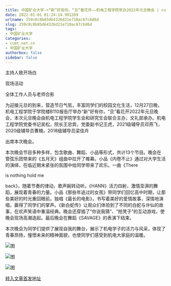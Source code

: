 ```yaml
---
title: 中国矿业大学->“新”好有你，“旦”看花开——机电工程学院举办2022年元旦晚会 | cumt.net.cn
date: 2022-01-01 01:24:14.991269
urlname: 259c0c8b85d64326d21e710ac67c6d6d
slug: 259c0c8b85d64326d21e710ac67c6d6d
tags: 
- 中国矿业大学
categories:
- cumt.net.cn
- 中国矿业大学
authorbox: false
sidebar: false
---
```

主持人致开场白

现场活动

全体工作人员与老师合影

为迎接元旦的到来，营造节日气氛，丰富同学们的校园文化生活，12月27日晚，机电工程学院于学院楼B110报告厅举办“新”好有你，“旦”看花开2022年元旦晚会，本次元旦晚会由机电工程学院学生会和研究生会联合主办，文礼部承办。机电工程学院党委书记吴松，院长王忠宾，党委副书记王虎，2021级辅导员邓燕飞，2020级辅导员曹楠，2018级辅导员梁佳卉
<!--more-->
出席本次晚会。

本次晚会节目多种多样，包含歌曲、舞蹈、小品等形式，共计13个节目。晚会在管弦乐团带来的《五月天》组曲中拉开了帷幕。小品《内卷不止》通过对大学生活的演绎，在临近期末紧张的氛围中给同学带来了欢乐。一曲《There

is nothing hold me

back》，随着节奏的律动，歌声婉转动听。《HANN》活力四射，激情澎湃的舞蹈，展现着青春的力量。小品《那些年追过的女孩》带同学们回忆高中时期，让那些美好的时光重回眼前。独唱《最长的电影》，书写着美好的爱情故事，深情地演唱，赢得了同学们的掌声。《新白蛇传》让观众们体验到了不同的白蛇与许仙的故事，在欢声笑语中重温经典。晚会还穿插了“你说我猜”、“抢凳子”的互动游戏，使晚会现场高潮迭起。最后晚会在舞蹈《SAVAGE》的表演下结束。

本次晚会为同学们提供了展现自我的舞台，展示了机电学子的活力与风采，体现了青春昂扬，憧憬未来的精神面貌，也使同学们感受到机电大家庭的温暖。

![图](http://xwzx.cumt.edu.cn/_upload/article/images/37/13/702da162474c84bc7fd525c61661/9a42fa63-4dad-4bbc-a679-662a404a84ca.jpg)

![图](http://xwzx.cumt.edu.cn/_upload/article/images/37/13/702da162474c84bc7fd525c61661/b159d19d-6acc-407b-8ab1-b77be8002cf5.jpg)

![图](http://xwzx.cumt.edu.cn/_upload/article/images/37/13/702da162474c84bc7fd525c61661/7c1296d7-87e0-4814-8c94-8d4a39e19cd2.jpg)

[转入文章首发地址](http://xwzx.cumt.edu.cn/62/09/c523a614921/page.htm)